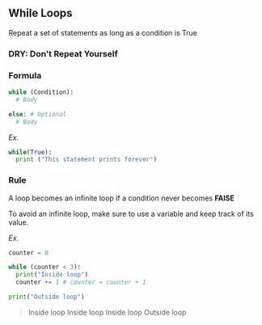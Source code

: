 ## While Loops

Repeat a set of statements as long as a condition is True

### DRY: Don't Repeat Yourself 

### Formula 
```python 
while (Condition):
  # Body

else: # Optional 
  # Body 
```

*Ex.* 
```python
while(True): 
  print ("This statement prints forever")
```

### Rule

A loop becomes an infinite loop if a condition never becomes __FAlSE__

To avoid an infinite loop, make sure to use a variable and keep track of its value. 

*Ex.* 

```python 
counter = 0 

while (counter < 3): 
  print("Inside loop")
  counter += 1 # counter = counter + 1

print("Outside loop")
```

> Inside loop 
> Inside loop 
> Inside loop 
> Outside loop 